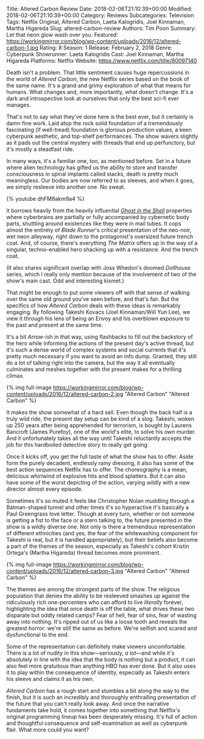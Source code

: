 Title: Altered Carbon Review
Date: 2018-02-06T21:10:39+00:00
Modified: 2018-02-06T21:10:39+00:00
Category: Reviews
Subcategories: Television
Tags: Netflix Original, Altered Carbon, Laeta Kalogridis, Joel Kinnaman, Martha Higareda
Slug: altered-carbon-review
Authors: Tim Poon
Summary: Let that neon glow wash over you.
Featured: https://workingmirror.com/blog/wp-content/uploads/2016/12/altered-carbon-1.jpg
Rating: 8
Season: 1
Release: February 2, 2018
Genre: Cyberpunk
Showrunner: Laeta Kalogridis
Cast: Joel Kinnaman, Martha Higareda
Platforms: Netflix
Website: https://www.netflix.com/title/80097140

Death isn't a problem. That little sentiment causes huge repercussions in the world of *Altered Carbon*, the new Netflix series based on the book of the same name. It's a grand and grimy exploration of what that means for humans. What changes and, more importantly, what doesn't change. It's a dark and introspective look at ourselves that only the best sci-fi ever manages.

That's not to say what they've done here is the best ever, but it certainly is damn fine work. Laid atop the rock solid foundation of a tremendously fascinating (if well-tread) foundation is glorious production values, a keen cyberpunk aesthetic, and top-shelf performances. The show wavers slightly as it pads out the central mystery with threads that end up perfunctory, but it's mostly a steadfast ride.

In many ways, it's a familiar one, too, as mentioned before. Set in a future where alien technology has gifted us the ability to store and transfer consciousness in spinal implants called stacks, death is pretty much meaningless. Our bodies are now referred to as sleeves, and when it goes, we simply resleeve into another one. No sweat.

{% youtube dhFM8akm9a4 %}

It borrows heavily from the heavily influential [*Ghost in the Shell*](https://workingmirror.com/2017/03/31/ghost-in-the-shell-review/) properties where cyberbrains are partially or fully accompanied by cybernetic body parts, shuttling around existences like they were in mail tubes. It cops almost the entirety of *Blade Runner*'s critical presentation of the neo-noir, wet neon alleyway, right down to the protagonist's oversized future trench coat. And, of course, there's everything *The Matrix* offers up in the way of a singular, techno-enabled hero shacking up with a resistance. And the trench coat.

(It also shares significant overlap with Joss Whedon's doomed *Dollhouse* series, which I really only mention because of the involvement of two of the show's main cast. Odd and interesting kismet.)

That might be enough to put some viewers off with that sense of walking over the same old ground you've seen before, and that's fair. But the specifics of how *Altered Carbon* deals with these ideas is remarkably engaging. By following Takeshi Kovacs (Joel Kinnaman/Will Yun Lee), we view it through his lens of being an Envoy and his overblown exposure to the past and present at the same time.

It's a bit *Arrow*-ish in that way, using flashbacks to fill out the backstory of the hero while informing the actions of the present day's active thread, but it's such a dense world of complex systems and social currents that it's pretty much necessary if you want to avoid an info dump. Granted, they still do a lot of talking right into the camera, but the way it all eventually culminates and meshes together with the present makes for a thrilling climax.

{% img full-image https://workingmirror.com/blog/wp-content/uploads/2016/12/altered-carbon-2.jpg "Altered Carbon" "Altered Carbon" %}

It makes the show somewhat of a hard sell. Even though the back half is a truly wild ride, the present day setup can be kind of a slog. Takeshi, woken up 250 years after being apprehended for terrorism, is bought by Laurens Bancroft (James Purefoy), one of the world's elite, to solve his own murder. And it unfortunately takes all the way until Takeshi reluctantly accepts the job for this hardboiled detective story to really get going.

Once it kicks off, you get the full taste of what the show has to offer. Aside form the purely decadent, endlessly rainy dressing, it also has some of the best action sequences Netflix has to offer. The choreography is a mean, delicious whirlwind of explosive hits and blood splatters. But it can also have some of the worst depicting of the action, varying wildly with a new director almost every episode.

Sometimes it's so muted it feels like Christopher Nolan muddling through a Batman-shaped tunnel and other times it's so hyperactive it's basically a Paul Greengrass love letter. Though at every turn, whether or not someone is getting a fist to the face or a stern talking to, the future presented in the show is a wildly diverse one. Not only is there a tremendous representation of different ethnicities (and yes, the fear of the whitewashing component for Takeshi is real, but it is handled appropriately), but their beliefs also become a part of the themes of the season, especially as Takeshi's cohort Kristin Ortega's (Martha Higareda) thread becomes more prominent.

{% img full-image https://workingmirror.com/blog/wp-content/uploads/2016/12/altered-carbon-3.jpg "Altered Carbon" "Altered Carbon" %}

The themes are among the strongest parts of the show. The religious population that denies the ability to be resleeved smashes up against the ridiculously rich one-percenters who can afford to live *literally* forever, highlighting the idea that once death is off the table, what drives these two disparate but oddly related camps? Fear of hell, fear of sins, fear of wasting away into nothing. It's ripped out of us like a loose tooth and reveals the greatest horror: we're still the same as before. We're selfish and scared and dysfunctional to the end.

Some of the representation can definitely make viewers uncomfortable. There is a lot of nudity in this show—seriously, *a lot*—and while it's absolutely in line with the idea that the body is nothing but a product, it can also feel more gratuitous than anything HBO has ever done. But it also uses it to play within the consequence of identity, especially as Takeshi enters his sleeve and claims it as his own.

*Altered Carbon* has a rough start and stumbles a bit along the way to the finish, but it is such an incredibly and thoroughly enthralling presentation of the future that you can't really look away. And once the narrative fundaments take hold, it comes together into something that Netflix's original programming lineup has been desperately missing. It's full of action and thoughtful consequence and self-examination as well as cyberpunk flair. What more could you want?
